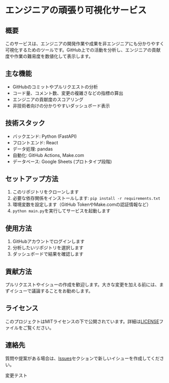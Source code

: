 # エンジニアの頑張り可視化サービス

## 概要
このサービスは、エンジニアの開発作業や成果を非エンジニアにも分かりやすく可視化するためのツールです。GitHub上での活動を分析し、エンジニアの貢献度や作業の難易度を数値化して表示します。

## 主な機能
- GitHubのコミットやプルリクエストの分析
- コード量、コメント数、変更の複雑さなどの指標の算出
- エンジニアの貢献度のスコアリング
- 非技術者向けの分かりやすいダッシュボード表示

## 技術スタック
- バックエンド: Python (FastAPI)
- フロントエンド: React
- データ処理: pandas
- 自動化: GitHub Actions, Make.com
- データベース: Google Sheets (プロトタイプ段階)

## セットアップ方法
1. このリポジトリをクローンします
2. 必要な依存関係をインストールします: `pip install -r requirements.txt`
3. 環境変数を設定します（GitHub TokenやMake.comの認証情報など）
4. `python main.py`を実行してサービスを起動します

## 使用方法
1. GitHubアカウントでログインします
2. 分析したいリポジトリを選択します
3. ダッシュボードで結果を確認します

## 貢献方法
プルリクエストやイシューの作成を歓迎します。大きな変更を加える前には、まずイシューで議論することをお勧めします。

## ライセンス
このプロジェクトはMITライセンスの下で公開されています。詳細は[LICENSE](LICENSE)ファイルをご覧ください。

## 連絡先
質問や提案がある場合は、[Issues](https://github.com/yourusername/your-repo-name/issues)セクションで新しいイシューを作成してください。

変更テスト